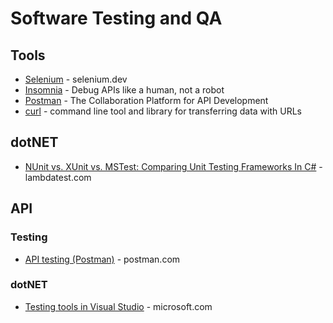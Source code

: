 # Software Testing and QA


## Tools
* [Selenium](https://www.selenium.dev/) - selenium.dev
* [Insomnia](https://insomnia.rest/) - Debug APIs like a human, not a robot
* [Postman](https://www.getpostman.com/) - The Collaboration Platform for API Development
* [curl](https://curl.haxx.se/) - command line tool and library for transferring data with URLs

## dotNET
* [NUnit vs. XUnit vs. MSTest: Comparing Unit Testing Frameworks In C#](https://www.lambdatest.com/blog/nunit-vs-xunit-vs-mstest/) - lambdatest.com

## API
### Testing
* [API testing (Postman)](https://www.postman.com/api-platform/api-testing/) - postman.com

### dotNET
* [Testing tools in Visual Studio](https://learn.microsoft.com/en-us/visualstudio/test/) - microsoft.com


